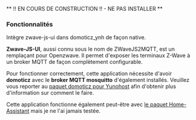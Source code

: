 
** !! EN COURS DE CONSTRUCTION !! - NE PAS INSTALLER **

### Fonctionnalités

Intègre zwave-js-ui dans domoticz_ynh de façon native.

**Zwave-JS-UI**, aussi connu sous le nom de ZWaveJS2MQTT, est un remplaçant pour Openzwave. Il permet d'exposer les terminaux Z-Wave à un broker  MQTT de façon complètement configurable.

Pour fonctionner correctement, cette application nécessite d'avoir **domoticz** avec le **broker MQTT mosquitto** d'également installés. Veuillez vous reporter au [paquet domoticz pour Yunohost](https://github.com/YunoHost-Apps/domoticz_ynh) afin d'obtenir plus d'information sur comment le faire.

Cette application fonctionne également peut-être avec [le paquet Home-Assistant](https://github.com/YunoHost-Apps/homeassistant_ynh) mais je ne l'ai jamais testée.